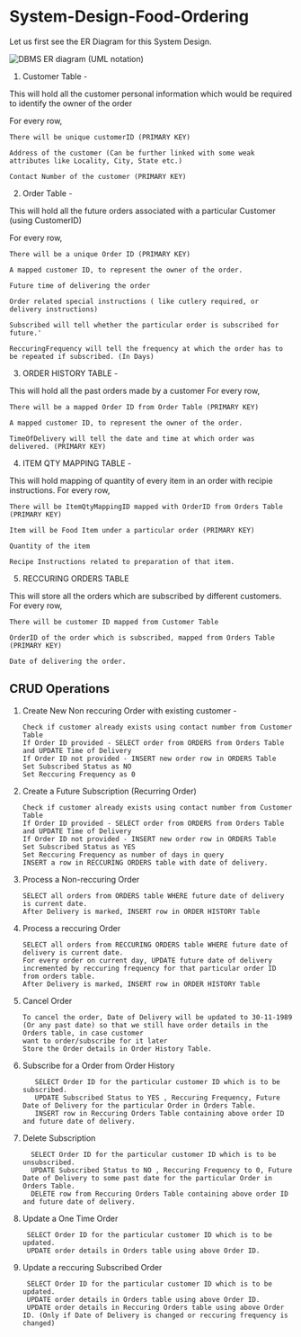 # System-Design-Food-Ordering

Let us first see the ER Diagram for this System Design.

![DBMS ER diagram (UML notation)](https://user-images.githubusercontent.com/29516560/145729154-72d8b2e3-486b-4580-867d-85679492134f.png)

1. Customer Table - 
  
  This will hold all the customer personal information which would be required to identify the owner of the order
  
  For every row,
    
    There will be unique customerID (PRIMARY KEY)
    
    Address of the customer (Can be further linked with some weak attributes like Locality, City, State etc.)
    
    Contact Number of the customer (PRIMARY KEY)

2. Order Table - 

  This will hold all the future orders associated with a particular Customer (using CustomerID)
  
  For every row, 
  
    There will be a unique Order ID (PRIMARY KEY)
    
    A mapped customer ID, to represent the owner of the order.
    
    Future time of delivering the order
    
    Order related special instructions ( like cutlery required, or delivery instructions)
    
    Subscribed will tell whether the particular order is subscribed for future.'
    
    ReccuringFrequency will tell the frequency at which the order has to be repeated if subscribed. (In Days)
    
 3. ORDER HISTORY TABLE - 
 
  This will hold all the past orders made by a customer
  For every row,
  
    There will be a mapped Order ID from Order Table (PRIMARY KEY)
    
    A mapped customer ID, to represent the owner of the order.
    
    TimeOfDelivery will tell the date and time at which order was delivered. (PRIMARY KEY)
    
4. ITEM QTY MAPPING TABLE  -

  This will hold mapping of quantity of every item in an order with recipie instructions.
  For every row,
  
    There will be ItemQtyMappingID mapped with OrderID from Orders Table (PRIMARY KEY)
    
    Item will be Food Item under a particular order (PRIMARY KEY)
    
    Quantity of the item
    
    Recipe Instructions related to preparation of that item. 
    
5. RECCURING ORDERS TABLE

  This will store all the orders which are subscribed by different customers.
  For every row,
  
    There will be customer ID mapped from Customer Table
    
    OrderID of the order which is subscribed, mapped from Orders Table (PRIMARY KEY)
    
    Date of delivering the order.
    
 ## CRUD Operations
 
 1. Create New Non reccuring Order with existing customer - 
 
        Check if customer already exists using contact number from Customer Table
        If Order ID provided - SELECT order from ORDERS from Orders Table and UPDATE Time of Delivery  
        If Order ID not provided - INSERT new order row in ORDERS Table
        Set Subscribed Status as NO
        Set Reccuring Frequency as 0
    
 3. Create a Future Subscription (Recurring Order)
    
        Check if customer already exists using contact number from Customer Table
        If Order ID provided - SELECT order from ORDERS from Orders Table and UPDATE Time of Delivery
        If Order ID not provided - INSERT new order row in ORDERS Table
        Set Subscribed Status as YES
        Set Reccuring Frequency as number of days in query
        INSERT a row in RECCURING ORDERS table with date of delivery.
    
 5. Process a Non-reccuring Order

        SELECT all orders from ORDERS table WHERE future date of delivery is current date.
        After Delivery is marked, INSERT row in ORDER HISTORY Table
    
 7. Process a reccuring  Order

        SELECT all orders from RECCURING ORDERS table WHERE future date of delivery is current date.
        For every order on current day, UPDATE future date of delivery incremented by reccuring frequency for that particular order ID from orders table.
        After Delivery is marked, INSERT row in ORDER HISTORY Table
    
 9. Cancel Order

        To cancel the order, Date of Delivery will be updated to 30-11-1989 (Or any past date) so that we still have order details in the Orders table, in case customer 
        want to order/subscribe for it later
        Store the Order details in Order History Table.
    
 10. Subscribe for a Order from Order History

            SELECT Order ID for the particular customer ID which is to be subscribed.
            UPDATE Subscribed Status to YES , Reccuring Frequency, Future Date of Delivery for the particular Order in Orders Table.
            INSERT row in Reccuring Orders Table containing above order ID and future date of delivery.
      
 13. Delete Subscription
 
           SELECT Order ID for the particular customer ID which is to be unsubscribed.
           UPDATE Subscribed Status to NO , Reccuring Frequency to 0, Future Date of Delivery to some past date for the particular Order in Orders Table.
           DELETE row from Reccuring Orders Table containing above order ID and future date of delivery.
     
      
 15. Update a One Time Order
      
          SELECT Order ID for the particular customer ID which is to be updated.
          UPDATE order details in Orders table using above Order ID.
      
 17. Update a reccuring Subscribed Order
      
          SELECT Order ID for the particular customer ID which is to be updated.
          UPDATE order details in Orders table using above Order ID.
          UPDATE order details in Reccuring Orders table using above Order ID. (Only if Date of Delivery is changed or reccuring frequency is changed)
  
  
  
    
 
  
